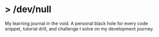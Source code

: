 # > /dev/null

My learning journal in the void. A personal black hole for every code snippet, tutorial drill, and challenge I solve on my development journey.
